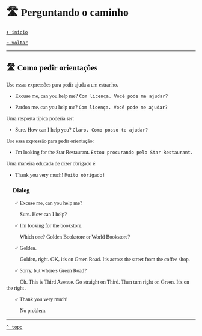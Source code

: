 <font face="Calibri">

# 🛣️ Perguntando o caminho

[`⬆️ inicio`](../../EF%20Route.md)

[`⬅️ voltar`](../Iniciante%202.md)

---

## 🛣️ Como pedir orientações

Use essas expressões para pedir ajuda a um estranho.

+ Excuse me, can you help me?
  `Com licença. Você pode me ajudar?`

+ Pardon me, can you help me?
  `Com licença. Você pode me ajudar?`

Uma resposta típica poderia ser:

+ Sure. How can I help you?
  `Claro. Como posso te ajudar?`

Use essa expressão para pedir orientação:

+ I'm looking for the Star Restaurant.
  `Estou procurando pelo Star Restaurant.`

Uma maneira educada de dizer obrigado é:

+ Thank you very much!
  `Muito obrigado!`

### 💬 Dialog

🧔🏻‍♂️ Excuse me, can you help me?

👩🏻‍🦰 Sure. How can I help?

🧔🏻‍♂️ I'm looking for the bookstore.

👩🏻‍🦰 Which one? Golden Bookstore or World Bookstore?

🧔🏻‍♂️ Golden.

👩🏻‍🦰 Golden, right. OK, it's on Green Road. It's across the street from the coffee shop.

🧔🏻‍♂️ Sorry, but where's Green Road?

👩🏻‍🦰 Oh. This is Third Avenue. Go straight on Third. Then turn right on Green. It's on the right .

🧔🏻‍♂️ Thank you very much!

👩🏻‍🦰 No problem.

---

[`^ topo`](#-Perguntando-o-caminho)
</font>
